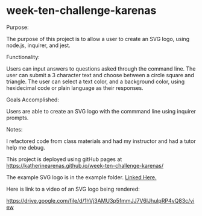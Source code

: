 # week-ten-challenge-karenas
Purpose:

The purpose of this project is to allow a user to create an SVG logo, using node.js, inquirer, and jest. 

Functionality:

Users can input answers to questions asked through the command line. The user can submit a 3 character text and choose between a circle square and triangle. The user can select a text color, and a background color, using hexidecimal code or plain language as their responses.

Goals Accomplished:

Users are able to create an SVG logo with the commmand line using inquirer prompts.

Notes:

I refactored code from class materials and had my instructor and had a tutor help me debug.

This project is deployed using gitHub pages at https://katherinearenas.github.io/week-ten-challenge-karenas/

The example SVG logo is in the example folder. [Linked Here.](https://github.com/katherinearenas/week-ten-challenge-karenas/blob/main/examples/logo.svg)

Here is link to a video of an SVG logo being rendered:

https://drive.google.com/file/d/1hVj3AMU3p5fmmJJ7V6lJhulpRP4vQ83c/view
